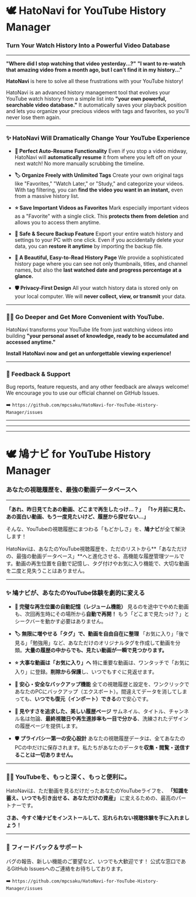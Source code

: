 # 🕊️ HatoNavi for YouTube History Manager

### Turn Your Watch History Into a Powerful Video Database

---

**"Where did I stop watching that video yesterday...?"**
**"I want to re-watch that amazing video from a month ago, but I can't find it in my history..."**

**HatoNavi** is here to solve all these frustrations with your YouTube history!

HatoNavi is an advanced history management tool that evolves your YouTube watch history from a simple list into **"your own powerful, searchable video database."** It automatically saves your playback position and lets you organize your precious videos with tags and favorites, so you'll never lose them again.

---

### ✨ HatoNavi Will Dramatically Change Your YouTube Experience

*   **🧠 Perfect Auto-Resume Functionality**
    Even if you stop a video midway, HatoNavi will **automatically resume** it from where you left off on your next watch! No more manually scrubbing the timeline.

*   **🏷️ Organize Freely with Unlimited Tags**
    Create your own original tags like "Favorites," "Watch Later," or "Study," and categorize your videos. With tag filtering, you can **find the video you want in an instant,** even from a massive history list.

*   **⭐ Save Important Videos as Favorites**
    Mark especially important videos as a "Favorite" with a single click. This **protects them from deletion** and allows you to access them anytime.

*   **📂 Safe & Secure Backup Feature**
    Export your entire watch history and settings to your PC with one click. Even if you accidentally delete your data, you can **restore it anytime** by importing the backup file.

*   **🎨 A Beautiful, Easy-to-Read History Page**
    We provide a sophisticated history page where you can see not only thumbnails, titles, and channel names, but also the **last watched date and progress percentage at a glance.**

*   **🛡️ Privacy-First Design**
    All your watch history data is stored only on your local computer. We will **never collect, view, or transmit** your data.

---

### 🙋‍♀️ Go Deeper and Get More Convenient with YouTube.

HatoNavi transforms your YouTube life from just watching videos into building
**"your personal asset of knowledge, ready to be accumulated and accessed anytime."**

**Install HatoNavi now and get an unforgettable viewing experience!**

---

### 💬 Feedback & Support

Bug reports, feature requests, and any other feedback are always welcome!
We encourage you to use our official channel on GitHub Issues.

➡️ `https://github.com/mpcsaku/HatoNavi-for-YouTube-History-Manager/issues`





---
---
---



# 🕊️ 鳩ナビ for YouTube History Manager

### あなたの視聴履歴を、最強の動画データベースへ

---

**「あれ、昨日見てたあの動画、どこまで再生したっけ…？」**
**「1ヶ月前に見た、あの面白い動画、もう一度見たいけど、履歴から探せない…」**

そんな、YouTubeの視聴履歴にまつわる「もどかしさ」を、**鳩ナビ**が全て解決します！

HatoNaviは、あなたのYouTube視聴履歴を、ただのリストから**「あなただけの、最強の動画データベース」**へと進化させる、高機能な履歴管理ツールです。動画の再生位置を自動で記憶し、タグ付けやお気に入り機能で、大切な動画を二度と見失うことはありません。

---

### ✨ 鳩ナビが、あなたのYouTube体験を劇的に変える

*   **🧠 完璧な再生位置の自動記憶（レジューム機能）**
    見るのを途中でやめた動画も、次回再生時にその場所から**自動で再開！** もう「どこまで見たっけ？」とシークバーを動かす必要はありません。

*   **🏷️ 無限に増やせる「タグ」で、動画を自由自在に整理**
    「お気に入り」「後で見る」「勉強用」など、あなただけのオリジナルタグを作成して動画を分類。**大量の履歴の中からでも、見たい動画が一瞬で見つかります。**

*   **⭐ 大事な動画は「お気に入り」へ**
    特に重要な動画は、ワンタッチで「お気に入り」に登録。**削除から保護**し、いつでもすぐに見返せます。

*   **📂 安心・安全なバックアップ機能**
    全ての視聴履歴と設定を、ワンクリックであなたのPCにバックアップ（エクスポート）。間違えてデータを消してしまっても、**いつでも復元（インポート）できる**ので安心です。

*   **🎨 見やすさを追求した、美しい履歴ページ**
    サムネイル、タイトル、チャンネル名は勿論、**最終視聴日や再生進捗率も一目で分かる**、洗練されたデザインの履歴ページを提供します。

*   **🛡️ プライバシー第一の安心設計**
    あなたの視聴履歴データは、全てあなたのPCの中だけに保存されます。私たちがあなたのデータを**収集・閲覧・送信することは一切ありません。**

---

### 🙋‍♀️ YouTubeを、もっと深く、もっと便利に。

HatoNaviは、ただ動画を見るだけだったあなたのYouTubeライフを、
**「知識を蓄え、いつでも引き出せる、あなただけの資産」**
に変えるための、最高のパートナーです。

**さあ、今すぐ鳩ナビをインストールして、忘れられない視聴体験を手に入れましょう！**

---

### 💬 フィードバック＆サポート

バグの報告、新しい機能のご要望など、いつでも大歓迎です！
公式な窓口であるGitHub Issuesへのご連絡をお待ちしております。

➡️ `https://github.com/mpcsaku/HatoNavi-for-YouTube-History-Manager/issues`